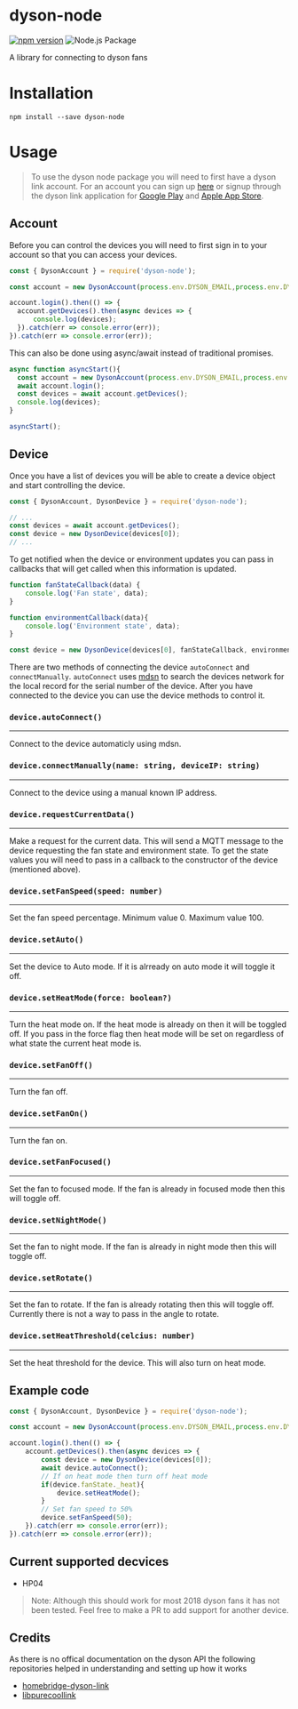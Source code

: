 # dyson-node
[![npm version](https://badge.fury.io/js/dyson-node.svg)](https://badge.fury.io/js/dyson-node)
![Node.js Package](https://github.com/jagribble/dyson-node/workflows/Node.js%20Package/badge.svg)

A library for connecting to dyson fans

# Installation
```
npm install --save dyson-node
```

# Usage
> To use the dyson node package you will need to first have a dyson link account. For an account you can sign up [here](https://www.dyson.co.uk/your-dyson.html) or signup through the dyson link application for [Google Play](https://play.google.com/store/apps/details?id=com.dyson.mobile.android&hl=en_GB) and [Apple App Store](https://apps.apple.com/gb/app/dyson-link/id993135524).

## Account
Before you can control the devices you will need to first sign in to your account so that you can access your devices.

```js
const { DysonAccount } = require('dyson-node');

const account = new DysonAccount(process.env.DYSON_EMAIL,process.env.DYSON_PASSWORD);

account.login().then(() => {
  account.getDevices().then(async devices => {
      console.log(devices);
  }).catch(err => console.error(err));
}).catch(err => console.error(err));
```
This can also be done using async/await instead of traditional promises.

```js
async function asyncStart(){
  const account = new DysonAccount(process.env.DYSON_EMAIL,process.env.DYSON_PASSWORD);
  await account.login();
  const devices = await account.getDevices();
  console.log(devices);
}

asyncStart();
```

## Device
Once you have a list of devices you will be able to create a device object and start controlling the device.

```js
const { DysonAccount, DysonDevice } = require('dyson-node');

// ...
const devices = await account.getDevices();
const device = new DysonDevice(devices[0]);
// ...
```

To get notified when the device or environment updates you can pass in callbacks that will get called when this information is updated.

```js
function fanStateCallback(data) {
    console.log('Fan state', data);
}

function environmentCallback(data){ 
    console.log('Environment state', data);
}

const device = new DysonDevice(devices[0], fanStateCallback, environmentCallback);
```

There are two methods of connecting the device `autoConnect` and `connectManually`. `autoConnect` uses [mdsn](https://www.npmjs.com/package/multicast-dns) to search the devices network for the local record for the serial number of the device. After you have connected to the device you can use the device methods to control it.

### `device.autoConnect()`
---
Connect to the device automaticly using mdsn.

### `device.connectManually(name: string, deviceIP: string)`
---
Connect to the device using a manual known IP address. 

### `device.requestCurrentData()`
---
Make a request for the current data. This will send a MQTT message to the device requesting the fan state and environment state. To get the state values you will need to pass in a callback to the constructor of the device (mentioned above).

### `device.setFanSpeed(speed: number)`
---
Set the fan speed percentage. Minimum value 0. Maximum value 100.

### `device.setAuto()`
---
Set the device to Auto mode. If it is alrready on auto mode it will toggle it off.

### `device.setHeatMode(force: boolean?)`
---
Turn the heat mode on. If the heat mode is already on then it will be toggled off. If you pass in the force flag then heat mode will be set on regardless of what state the current heat mode is.

### `device.setFanOff()`
---
Turn the fan off.

### `device.setFanOn()`
---
Turn the fan on.

### `device.setFanFocused()`
---
Set the fan to focused mode. If the fan is already in focused mode then this will toggle off.

### `device.setNightMode()`
---
Set the fan to night mode. If the fan is already in night mode then this will toggle off.

### `device.setRotate()`
---
Set the fan to rotate. If the fan is already rotating then this will toggle off. Currently there is not a way to pass in the angle to rotate. 

### `device.setHeatThreshold(celcius: number)`
---
Set the heat threshold for the device. This will also turn on heat mode.

## Example code

```js
const { DysonAccount, DysonDevice } = require('dyson-node');

const account = new DysonAccount(process.env.DYSON_EMAIL,process.env.DYSON_PASSWORD);

account.login().then(() => {
    account.getDevices().then(async devices => {
        const device = new DysonDevice(devices[0]);
        await device.autoConnect();
        // If on heat mode then turn off heat mode
        if(device.fanState._heat){
            device.setHeatMode();
        }
        // Set fan speed to 50%
        device.setFanSpeed(50);
    }).catch(err => console.error(err));
}).catch(err => console.error(err));
```
## Current supported decvices
- HP04
> Note: Although this should work for most 2018 dyson fans it has not been tested. Feel free to make a PR to add support for another device.

## Credits
As there is no offical documentation on the dyson API the following repositories helped in understanding and setting up how it works
- [homebridge-dyson-link](https://github.com/joe-ng/homebridge-dyson-link/tree/c43614ed41be75e9a09965bea517a0d2317b678b)
- [libpurecoollink](https://github.com/CharlesBlonde/libpurecoollink)

